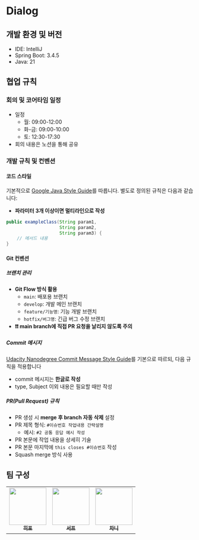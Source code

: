 # Dialog

## 개발 환경 및 버전
- IDE: IntelliJ
- Spring Boot: 3.4.5
- Java: 21

## 협업 규칙
### 회의 및 코어타임 일정
- 일정
	- 월: 09:00-12:00
	- 화-금: 09:00-10:00
	- 토: 12:30-17:30
- 회의 내용은 노션을 통해 공유

### 개발 규칙 및 컨벤션

#### 코드 스타일

기본적으로 [Google Java Style Guide](https://google.github.io/styleguide/javaguide.html)를 따릅니다. 별도로 정의된 규칙은 다음과 같습니다:

- **파라미터 3개 이상이면 멀티라인으로 작성**
```java
public exampleClass(String param1,
                    String param2,
                    String param3) {
    // 메서드 내용
}
```

#### Git 컨벤션

##### 브랜치 관리

- **Git Flow 방식 활용**
    - `main`: 배포용 브랜치
    - `develop`: 개발 메인 브랜치
    - `feature/기능명`: 기능 개발 브랜치
    - `hotfix/버그명`: 긴급 버그 수정 브랜치
- **❗❗ main branch에 직접 PR 요청을 날리지 않도록 주의**

##### Commit 메시지

[Udacity Nanodegree Commit Message Style Guide](https://udacity.github.io/git-styleguide/)를 기본으로 따르되, 다음 규칙을 적용합니다
- commit 메시지는 **한글로 작성**
- type, Subject 이외 내용은 필요할 때만 작성

##### PR(Pull Request) 규칙

- PR 생성 시 **merge 후 branch 자동 삭제** 설정
- PR 제목 형식: `#이슈번호 작업내용 간략설명`
    - 예시: `#2 공통 응답 예시 작성`
- PR 본문에 작업 내용을 상세히 기술
- PR 본문 마지막에 `this closes #이슈번호` 작성
- Squash merge 방식 사용

## 팀 구성
<table>
	  <tr>
	     <td align="center"><a href="https://github.com/kwonkeonhyeong"><img src="https://avatars.githubusercontent.com/u/138849238?v=4?v=4?s=100" width="100px;" alt=""/><br /><sub><b>히포</b></sub></a><br /></td>
	    <td align="center"><a href="https://github.com/abc5259"><img src="https://avatars.githubusercontent.com/u/62169861?v=4?s=100" width="100px;" alt=""/><br /><sub><b>서프</b></sub></a><br /></td>
		<td align="center"><a href="https://github.com/DongchannN"><img src="https://avatars.githubusercontent.com/u/96824025?v=4?s=100" width="100px;" alt=""/><br /><sub><b>차니</b></sub></a><br /></td>
	</tr>
</table>

